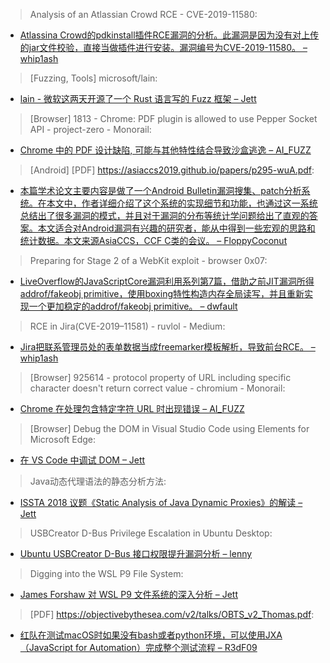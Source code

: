 > Analysis of an Atlassian Crowd RCE - CVE-2019-11580: 


* [Atlassina Crowd的pdkinstall插件RCE漏洞的分析。此漏洞是因为没有对上传的jar文件校验，直接当做插件进行安装。漏洞编号为CVE-2019-11580。 – whip1ash](https://www.corben.io/atlassian-crowd-rce/)



> [Fuzzing, Tools] microsoft/lain: 


* [lain - 微软这两天开源了一个 Rust 语言写的 Fuzz 框架 – Jett](https://github.com/microsoft/lain)



> [Browser] 1813 - Chrome: PDF plugin is allowed to use Pepper Socket API - project-zero - Monorail: 


* [Chrome 中的 PDF 设计缺陷, 可能与其他特性结合导致沙盒逃逸 – AI_FUZZ](https://bugs.chromium.org/p/project-zero/issues/detail?id=1813)



> [Android] [PDF] https://asiaccs2019.github.io/papers/p295-wuA.pdf: 


* [本篇学术论文主要内容是做了一个Android Bulletin漏洞搜集、patch分析系统。在本文中，作者详细介绍了这个系统的实现细节和功能，也通过这一系统总结出了很多漏洞的模式，并且对于漏洞的分布等统计学问题给出了直观的答案。本文适合对Android漏洞有兴趣的研究者，能从中得到一些宏观的思路和统计数据。本文来源AsiaCCS，CCF C类的会议。 – FloppyCoconut](https://asiaccs2019.github.io/papers/p295-wuA.pdf)



> Preparing for Stage 2 of a WebKit exploit - browser 0x07: 


* [LiveOverflow的JavaScriptCore漏洞利用系列第7篇，借助之前JIT漏洞所得addrof/fakeobj primitive，使用boxing特性构造内存全局读写，并且重新实现一个更加稳定的addrof/fakeobj primitive。 – dwfault](https://liveoverflow.com/preparing-for-stage-2-of-a-webkit-exploit-browser-0x07/)



> RCE in Jira(CVE-2019–11581) - ruvlol - Medium: 


* [Jira把联系管理员处的表单数据当成freemarker模板解析，导致前台RCE。 – whip1ash](https://medium.com/@ruvlol/rce-in-jira-cve-2019-11581-901b845f0f)



> [Browser] 925614 - protocol property of URL including specific character doesn't return correct value - chromium - Monorail: 


* [Chrome 在处理包含特定字符 URL 时出现错误 – AI_FUZZ](https://bugs.chromium.org/p/chromium/issues/detail?id=925614)



> [Browser] Debug the DOM in Visual Studio Code using Elements for Microsoft Edge: 


* [在 VS Code 中调试 DOM – Jett](https://blogs.windows.com/msedgedev/2019/07/12/debug-dom-vs-code-elements-for-microsoft-edge/)



> Java动态代理语法的静态分析方法: 


* [ISSTA 2018 议题《Static Analysis of Java Dynamic Proxies》的解读 – Jett](http://www.arkteam.net/?p=4387)



> USBCreator D-Bus Privilege Escalation in Ubuntu Desktop: 


* [Ubuntu USBCreator D-Bus 接口权限提升漏洞分析 – lenny](https://bddy.me/2XMRo1A)



> Digging into the WSL P9 File System: 


* [James Forshaw 对 WSL P9 文件系统的深入分析 – Jett](https://tyranidslair.blogspot.com/2019/07/digging-into-wsl-p9-file-system.html)



> [PDF] https://objectivebythesea.com/v2/talks/OBTS_v2_Thomas.pdf: 


* [红队在测试macOS时如果没有bash或者python环境，可以使用JXA（JavaScript for Automation）完成整个测试流程 – R3dF09](https://objectivebythesea.com/v2/talks/OBTS_v2_Thomas.pdf)